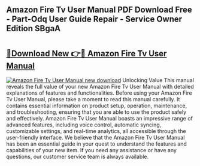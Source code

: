 ## Amazon Fire Tv User Manual PDF Download Free - Part-Odq User Guide Repair - Service Owner Edition SBgaA

# <h2><a href="http://bc34988.oget.top/?id=Amazon+Fire+Tv+User+Manual">🔗Download New 👉🔴 Amazon Fire Tv User Manual</a></h2>

[![Amazon Fire Tv User Manual new download](https://i.imgur.com/5g1atiW.png)](http://bc34988.oget.top/?id=Amazon+Fire+Tv+User+Manual)
Unlocking Value This manual reveals the full value of your new Amazon Fire Tv User Manual with detailed explanations of features and functionalities. Before using your Amazon Fire Tv User Manual, please take a moment to read this manual carefully. It contains essential information on product setup, operation, maintenance, and troubleshooting, ensuring that you are able to use the product safely and effectively. Amazon Fire Tv User Manual boasts an impressive range of advanced features, including voice control, automatic syncing, customizable settings, and real-time analytics, all accessible through the user-friendly interface. We believe that the Amazon Fire Tv User Manual has been an essential guide in your quest to understand the features and capabilities of your new item. If you need any assistance or have any questions, our customer service team is always available.
